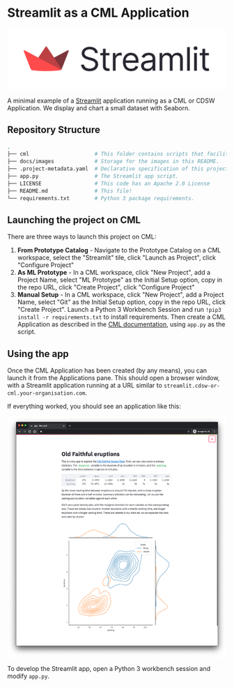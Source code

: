 # Streamlit as a CML Application

![The Streamlit logo](docs/images/streamlit-logo.png)

A minimal example of a [Streamlit](https://www.streamlit.io/) application running as a CML or CDSW Application.
We display and chart a small dataset with Seaborn.

## Repository Structure

```bash
.
├── cml                     # This folder contains scripts that facilitate the project launch on CML.
├── docs/images             # Storage for the images in this README.
├── .project-metadata.yaml  # Declarative specification of this project
├── app.py                  # The Streamlit app script.
├── LICENSE                 # This code has an Apache 2.0 License
├── README.md               # This file!
└── requirements.txt        # Python 3 package requirements.
```

## Launching the project on CML

There are three ways to launch this project on CML:

1. **From Prototype Catalog** - Navigate to the Prototype Catalog on a CML workspace, select the "Streamlit" tile, click "Launch as Project", click "Configure Project"
2. **As ML Prototype** - In a CML workspace, click "New Project", add a Project Name, select "ML Prototype" as the Initial Setup option, copy in the repo URL, click "Create Project", click "Configure Project"
3. **Manual Setup** - In a CML workspace, click "New Project", add a Project Name, select "Git" as the Initial Setup option, copy in the repo URL, click "Create Project". Launch a Python 3 Workbench Session and run `!pip3 install -r requirements.txt` to install requirements. Then create a CML Application as described in the [CML documentation](https://docs.cloudera.com/machine-learning/1.1/applications/topics/ml-applications.html), using `app.py` as the script.

## Using the app

Once the CML Application has been created (by any means), you can launch it from the Applications pane.
This should open a browser window, with a Streamlit application running at a URL
similar to `streamlit.cdsw-or-cml.your-organisation.com`.

If everything worked, you should see an application like this:

![An image of the Streamlit application](docs/images/streamlit-amp-screenshot.png)

To develop the Streamlit app, open a Python 3 workbench session and modify `app.py`.
